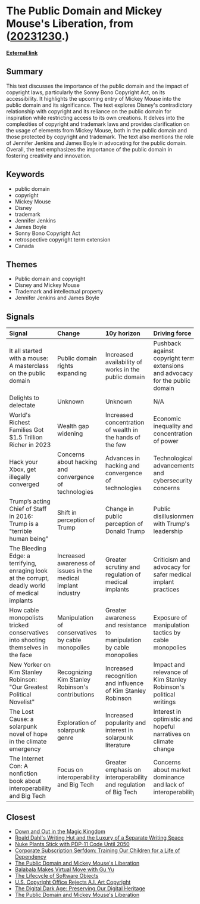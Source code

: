 # __The Public Domain and Mickey Mouse's Liberation__, from ([20231230](https://kghosh.substack.com/p/20231230).)

__[External link](https://pluralistic.net/2023/12/15/mouse-liberation-front/)__



## Summary

This text discusses the importance of the public domain and the impact of copyright laws, particularly the Sonny Bono Copyright Act, on its accessibility. It highlights the upcoming entry of Mickey Mouse into the public domain and its significance. The text explores Disney's contradictory relationship with copyright and its reliance on the public domain for inspiration while restricting access to its own creations. It delves into the complexities of copyright and trademark laws and provides clarification on the usage of elements from Mickey Mouse, both in the public domain and those protected by copyright and trademark. The text also mentions the role of Jennifer Jenkins and James Boyle in advocating for the public domain. Overall, the text emphasizes the importance of the public domain in fostering creativity and innovation.

## Keywords

* public domain
* copyright
* Mickey Mouse
* Disney
* trademark
* Jennifer Jenkins
* James Boyle
* Sonny Bono Copyright Act
* retrospective copyright term extension
* Canada

## Themes

* Public domain and copyright
* Disney and Mickey Mouse
* Trademark and intellectual property
* Jennifer Jenkins and James Boyle

## Signals

| Signal                                                                                          | Change                                                        | 10y horizon                                                          | Driving force                                                                 |
|:------------------------------------------------------------------------------------------------|:--------------------------------------------------------------|:---------------------------------------------------------------------|:------------------------------------------------------------------------------|
| It all started with a mouse: A masterclass on the public domain                                 | Public domain rights expanding                                | Increased availability of works in the public domain                 | Pushback against copyright term extensions and advocacy for the public domain |
| Delights to delectate                                                                           | Unknown                                                       | Unknown                                                              | N/A                                                                           |
| World's Richest Families Got $1.5 Trillion Richer in 2023                                       | Wealth gap widening                                           | Increased concentration of wealth in the hands of the few            | Economic inequality and concentration of power                                |
| Hack your Xbox, get illegally converged                                                         | Concerns about hacking and convergence of technologies        | Advances in hacking and convergence of technologies                  | Technological advancements and cybersecurity concerns                         |
| Trump’s acting Chief of Staff in 2016: Trump is a "terrible human being"                        | Shift in perception of Trump                                  | Change in public perception of Donald Trump                          | Public disillusionment with Trump's leadership                                |
| The Bleeding Edge: a terrifying, enraging look at the corrupt, deadly world of medical implants | Increased awareness of issues in the medical implant industry | Greater scrutiny and regulation of medical implants                  | Criticism and advocacy for safer medical implant practices                    |
| How cable monopolists tricked conservatives into shooting themselves in the face                | Manipulation of conservatives by cable monopolies             | Greater awareness and resistance to manipulation by cable monopolies | Exposure of manipulation tactics by cable monopolies                          |
| New Yorker on Kim Stanley Robinson: "Our Greatest Political Novelist"                           | Recognizing Kim Stanley Robinson's contributions              | Increased recognition and influence of Kim Stanley Robinson          | Impact and relevance of Kim Stanley Robinson's political writings             |
| The Lost Cause: a solarpunk novel of hope in the climate emergency                              | Exploration of solarpunk genre                                | Increased popularity and interest in solarpunk literature            | Interest in optimistic and hopeful narratives on climate change               |
| The Internet Con: A nonfiction book about interoperability and Big Tech                         | Focus on interoperability and Big Tech                        | Greater emphasis on interoperability and regulation of Big Tech      | Concerns about market dominance and lack of interoperability                  |

## Closest

* [Down and Out in the Magic Kingdom](aa2a288c3b4bf99252f35d3a30d17a82)
* [Roald Dahl's Writing Hut and the Luxury of a Separate Writing Space](a0aa4aeba716d3559002da147889760a)
* [Nuke Plants Stick with PDP-11 Code Until 2050](5939406bb00700661103e9480fb00613)
* [Corporate Subscription Serfdom: Training Our Children for a Life of Dependency](6bccf38c9e97c992a3f5861fc6297380)
* [The Public Domain and Mickey Mouse's Liberation](74de2147688efc7d1a1da491cd55abdb)
* [Balabala Makes Virtual Move with Gu Yu](c9ec4ffbfe911a0c5d04e95d8fa17e77)
* [The Lifecycle of Software Objects](2870beba7811820767e980801beb90bf)
* [U.S. Copyright Office Rejects A.I. Art Copyright](fc78d6a757326382f385c8b5504ad6f9)
* [The Digital Dark Age: Preserving Our Digital Heritage](86e67181c4dcbce08848023aa2929bcb)
* [The Public Domain and Mickey Mouse's Liberation](74de2147688efc7d1a1da491cd55abdb)